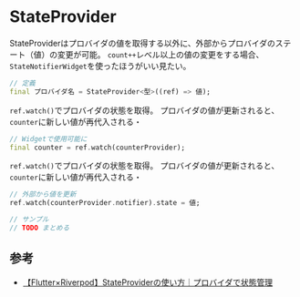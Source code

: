 # StateProvider

StateProviderはプロバイダの値を取得する以外に、外部からプロバイダのステート（値）の変更が可能。
`count++`レベル以上の値の変更をする場合、`StateNotifierWidget`を使ったほうがいい見たい。

```dart
// 定義
final プロバイダ名 = StateProvider<型>((ref) => 値);
```

`ref.watch()`でプロバイダの状態を取得。
プロバイダの値が更新されると、`counter`に新しい値が再代入される・

```dart
// Widgetで使用可能に
final counter = ref.watch(counterProvider);
```

`ref.watch()`でプロバイダの状態を取得。
プロバイダの値が更新されると、`counter`に新しい値が再代入される・

```dart
// 外部から値を更新
ref.watch(counterProvider.notifier).state = 値;

// サンプル
// TODO まとめる
```

## 参考
- [【Flutter×Riverpod】StateProviderの使い方｜プロバイダで状態管理](https://flutternyumon.com/riverpod-how-to-use-stateprovider/)
